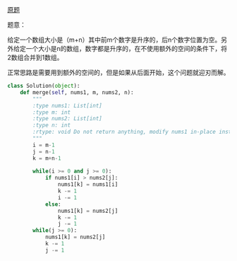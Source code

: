 [原题](https://leetcode.com/problems/merge-sorted-array/)

题意：

给定一个数组大小是（m+n）其中前m个数字是升序的，后n个数字位置为空。另外给定一个大小是n的数组，数字都是升序的，在不使用额外的空间的条件下，将2数组合并到1数组。


正常思路是需要用到额外的空间的，但是如果从后面开始，这个问题就迎刃而解。

```Python
class Solution(object):
    def merge(self, nums1, m, nums2, n):
    	"""
        :type nums1: List[int]
        :type m: int
        :type nums2: List[int]
        :type n: int
        :rtype: void Do not return anything, modify nums1 in-place instead.
        """
        i = m-1
        j = n-1
        k = m+n-1
        
        while(i >= 0 and j >= 0):
            if nums1[i] > nums2[j]:
                nums1[k] = nums1[i]
                k -= 1
                i -= 1
            else:
                nums1[k] = nums2[j]
                k -= 1
                j -= 1
        while(j >= 0):
            nums1[k] = nums2[j]
            k -= 1
            j -= 1
```

